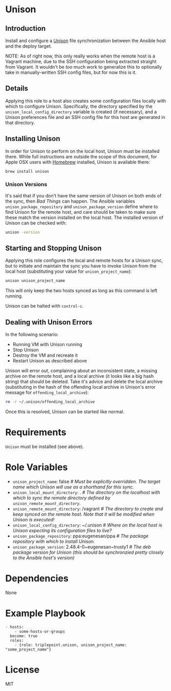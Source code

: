 # Unison
## Introduction
Install and configure a [Unison](https://www.cis.upenn.edu/~bcpierce/unison/) file synchronization between the Ansible host and the deploy target.

NOTE: As of right now, this only really works when the remote host is a Vagrant machine, due to the SSH configuration being extracted straight from Vagrant.  It wouldn't be _too_ much work to generalize this to optionally take in manually-written SSH config files, but for now this is it.

## Details
Applying this role to a host also creates some configuration files locally with which to configure Unison.  Specifically, the directory specified by the `unison_local_config_directory` variable is created (if necessary), and a Unison preferences file and an SSH config file for this host are generated in that directory.

## Installing Unison
In order for Unison to perform on the local host, Unison must be installed there.  While full instructions are outside the scope of this document, for Apple OSX users with [Homebrew](http://brew.sh/) installed, Unison is available there:
``` bash
brew install unison
```

### Unison Versions
It's said that if you don't have the same version of Unison on both ends of the sync, then _Bad Things_ can happen.  The Ansible variables `unison_package_repository` and `unison_package_version` define where to find Unison for the remote host, and care should be taken to make sure these match the version installed on the local host.  The installed version of Unison can be checked with:
``` bash
unison -version
```

## Starting and Stopping Unison
Applying this role configures the local and remote hosts for a Unison sync, but to initiate and maintain the sync you have to invoke Unison from the local host (substituting your value for `unison_project_name`):
``` bash
unison unison_project_name
```

This will only keep the two hosts synced as long as this command is left running.

Unison can be halted with `control-c`.

## Dealing with Unison Errors
In the following scenario:
- Running VM with Unison running
- Stop Unison
- Destroy the VM and recreate it
- Restart Unison as described above

Unison will error out, complaining about an inconsistent state, a missing archive on the remote host, and a local archive (it looks like a big hash string) that should be deleted.  Take it's advice and delete the local archive (substituting in the hash of the offending local archive in Unison's error message for `offending_local_archive`):
``` bash
rm -r ~/.unison/offending_local_archive
```

Once this is resolved, Unison can be started like normal.

# Requirements
`Unison` must be installed (see above).

# Role Variables
- `unison_project_name`: false _# Must be explicitly overridden.  The target name which Unison will use as a shorthand for this sync._
- `unison_local_mount_directory`: . _# The directory on the localhost with which to sync the remote directory defined by `unison_remote_mount_directory`._
- `unison_remote_mount_directory`: /vagrant _# The directory to create and keep synced on the remote host.  Note that it will be modified when Unison is executed!_
- `unison_local_config_directory`: ~/.unison _# Where on the local host is Unison expecting its configuration files to live?_
- `unison_package_repository`: ppa:eugenesan/ppa _# The package repository with which to install Unison._
- `unison_package_version`: 2.48.4-0~eugenesan~trusty1 _# The deb package version for Unison (this should be synchronzied pretty closely to the Ansible host's version)_

# Dependencies
None

# Example Playbook
    - hosts:
        - some-hosts-or-groups
      become: true
      roles:
        - {role: triplepoint.unison, unison_project_name: "some_project_name"}

# License
MIT
